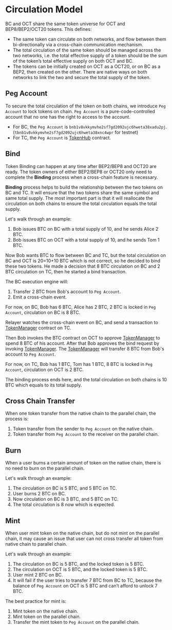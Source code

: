 # Circulation Model

BC and OCT share the same token universe for OCT and BEP8/BEP2/OCT20 tokens. This defines:

- The same token can circulate on both networks, and flow between them bi-directionally via a cross-chain communication mechanism. 
- The total circulation of the same token should be managed across the two networks, i.e. the total effective supply of a token should be the sum of the token’s total effective supply on both OCT and BC.
- The tokens can be initially created on OCT as a OCT20, or on BC as a BEP2, then created on the other. There are native ways on both networks to link the two and secure the total supply of the token.

## Peg Account
To secure the total circulation of the token on both chains, we introduce `Peg Account` to lock tokens on chain.
`Peg Account` is a pure-code-controlled account that no one has the right to access to the account.
 
- For BC, the `Peg Account` is `bnb1v8vkkymvhe2sf7gd2092ujc6hweta38xadu2pj`. (`tbnb1v8vkkymvhe2sf7gd2092ujc6hweta38xnc4wpr` for testnet) 
- For TC, the `Peg Account` is [TokenHub](https://scan.octium.io/address/0x0000000000000000000000000000000000001004) contract.

## Bind
Token Binding can happen at any time after BEP2/BEP8 and OCT20 are ready. The token owners of either BEP2/BEP8 or OCT20 only need to complete the **Binding** process when a cross-chain feature is necessary.

**Binding** process helps to build the relationship between the two tokens on BC and TC. It will ensure that the two tokens share the same symbol and same total supply. The most important part is that it will reallocate the circulation on both chains to ensure the total circulation equals the total supply. 

Let's walk through an example:

1. Bob issues BTC on BC with a total supply of 10, and he sends Alice 2 BTC.
2. Bob issues BTC on OCT with a total supply of 10, and he sends Tom 1 BTC.

Now Bob wants BTC to flow between BC and TC, but the total circulation on BC and OCT is 20=10+10 BTC which is not correct, so he decided to bind these two tokens.
He made a decision that 8 BTC circulation on BC and 2 BTC circulation on TC, then he started a bind transaction.

The BC execution engine will:
1. Transfer 2 BTC from Bob's account to `Peg Account`. 
2. Emit a cross-chain event.

For now, on BC, Bob has 6 BTC, Alice has 2 BTC, 2 BTC is locked in `Peg Account`, circulation on BC is 8 BTC.

Relayer watches the cross-chain event on BC, and send a transaction to [TokenManager](https://scan.octium.io/address/0x0000000000000000000000000000000000001008) contract on TC.

Then Bob invokes the BTC contract on OCT to approve [TokenManager](https://scan.octium.io/address/0x0000000000000000000000000000000000001008) to spend 8 BTC of his account.
After that Bob approves the bind request by invoking [TokenManager](https://scan.octium.io/address/0x0000000000000000000000000000000000001008). 
The [TokenManager](https://scan.octium.io/address/0x0000000000000000000000000000000000001008) will transfer 8 BTC from Bob's account to `Peg Account`.
 
For now, on TC, Bob has 1 BTC, Tom has 1 BTC, 8 BTC is locked in `Peg Account`, circulation on OCT is 2 BTC.

The binding process ends here, and the total circulation on both chains is 10 BTC which equals to its total supply.

## Cross Chain Transfer

When one token transfer from the native chain to the parallel chain, the process is:
1. Token transfer from the sender to `Peg Account` on the native chain.  
2. Token transfer from `Peg Account` to the receiver on the parallel chain.

## Burn
When a user burns a certain amount of token on the native chain, there is no need to burn on the parallel chain.

Let's walk through an example:

1. The circulation on BC is 5 BTC, and 5 BTC on TC.
2. User burns 2 BTC on BC.
3. Now circulation on BC is 3 BTC, and 5 BTC on TC. 
4. The total circulation is 8 now which is expected.


## Mint

When user mint token on the native chain, but do not mint on the parallel chain, it may cause an issue that user can not cross transfer all token from 
native chain to parallel chain.

Let's walk through an example:

1. The circulation on BC is 5 BTC, and the locked token is 5 BTC.
2. The circulation on OCT is 5 BTC, and the locked token is 5 BTC.
3. User mint 2 BTC on BC.
4. It will fail if the user tries to transfer 7 BTC from BC to TC, because the balance of `Peg Account` on OCT is 5 BTC and can’t afford to unlock 7 BTC.

The best practice for mint is:

1. Mint token on the native chain.
2. Mint token on the parallel chain.
3. Transfer the mint token to `Peg Account` on the parallel chain.   